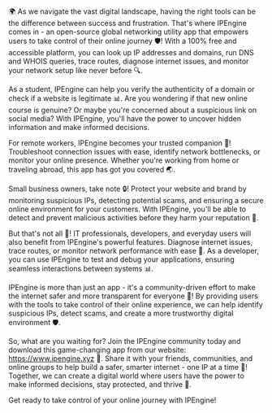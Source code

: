🌍️ As we navigate the vast digital landscape, having the right tools can be the difference between success and frustration. That's where IPEngine comes in - an open-source global networking utility app that empowers users to take control of their online journey 🛡️! With a 100% free and accessible platform, you can look up IP addresses and domains, run DNS and WHOIS queries, trace routes, diagnose internet issues, and monitor your network setup like never before 🔍.

As a student, IPEngine can help you verify the authenticity of a domain or check if a website is legitimate 📊. Are you wondering if that new online course is genuine? Or maybe you're concerned about a suspicious link on social media? With IPEngine, you'll have the power to uncover hidden information and make informed decisions.

For remote workers, IPEngine becomes your trusted companion 👥! Troubleshoot connection issues with ease, identify network bottlenecks, or monitor your online presence. Whether you're working from home or traveling abroad, this app has got you covered 🌏.

Small business owners, take note 🔒! Protect your website and brand by monitoring suspicious IPs, detecting potential scams, and ensuring a secure online environment for your customers. With IPEngine, you'll be able to detect and prevent malicious activities before they harm your reputation 💪.

But that's not all 🌈! IT professionals, developers, and everyday users will also benefit from IPEngine's powerful features. Diagnose internet issues, trace routes, or monitor network performance with ease 🔧. As a developer, you can use IPEngine to test and debug your applications, ensuring seamless interactions between systems 📊.

IPEngine is more than just an app - it's a community-driven effort to make the internet safer and more transparent for everyone 💫! By providing users with the tools to take control of their online experience, we can help identify suspicious IPs, detect scams, and create a more trustworthy digital environment 🛡️.

So, what are you waiting for? Join the IPEngine community today and download this game-changing app from our website: https://www.ipengine.xyz 🔗. Share it with your friends, communities, and online groups to help build a safer, smarter internet - one IP at a time 🚀! Together, we can create a digital world where users have the power to make informed decisions, stay protected, and thrive 💪.

Get ready to take control of your online journey with IPEngine!